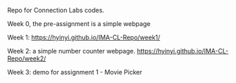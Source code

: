 Repo for Connection Labs codes.

Week 0, the pre-assignment is a simple webpage

Week 1: https://hyinyi.github.io/IMA-CL-Repo/week1/

Week 2: a simple number counter webpage. https://hyinyi.github.io/IMA-CL-Repo/week2/

Week 3: demo for assignment 1 - Movie Picker
